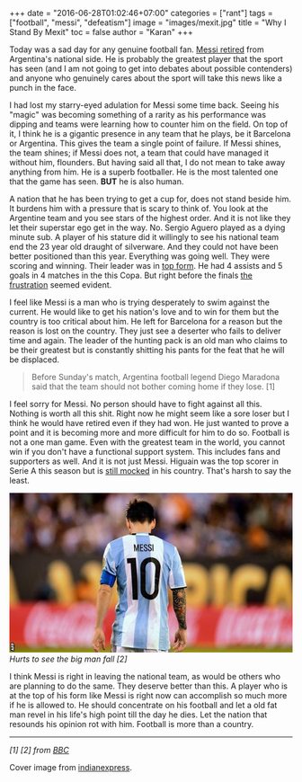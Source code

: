 +++
date = "2016-06-28T01:02:46+07:00"
categories = ["rant"]
tags = ["football", "messi", "defeatism"]
image = "images/mexit.jpg"
title = "Why I Stand By Mexit"
toc = false
author = "Karan"
+++

Today was a sad day for any genuine football fan. [Messi retired](http://www.bbc.com/sport/football/36637591) from Argentina's national side. He is probably the greatest player that the sport has seen (and I am not going to get into debates about possible contenders) and anyone who genuinely cares about the sport will take this news like a punch in the face.

I had lost my starry-eyed adulation for Messi some time back. Seeing his "magic" was becoming something of a rarity as his performance was dipping and teams were learning how to counter him on the field. On top of it, I think he is a gigantic presence in any team that he plays, be it Barcelona or Argentina. This gives the team a single point of failure. If Messi shines, the team shines; if Messi does not, a team that could have managed it without him, flounders. But having said all that, I do not mean to take away anything from him. He is a superb footballer. He is the most talented one that the game has seen. **BUT** he is also human.

A nation that he has been trying to get a cup for, does not stand beside him. It burdens him with a pressure that is scary to think of. You look at the Argentine team and you see stars of the highest order. And it is not like they let their superstar ego get in the way. No. Sergio Aguero played as a dying minute sub. A player of his stature did it willingly to see his national team end the 23 year old draught of silverware. And they could not have been better positioned than this year. Everything was going well. They were scoring and winning. Their leader was in [top form](http://www.goal.com/en-us/news/587/copa-america/2016/06/21/24902842/messi-becomes-argentinas-all-time-top-scorer). He had 4 assists and 5 goals in 4 matches in the this Copa. But right before the finals [the frustration](http://www.goal.com/en-us/news/587/copa-america/2016/06/23/24986942/what-a-disaster-messi-takes-aim-at-afa) seemed evident.

I feel like Messi is a man who is trying desperately to swim against the current. He would like to get his nation's love and to win for them but the country is too critical about him. He left for Barcelona for a reason but the reason is lost on the country. They just see a deserter who fails to deliver time and again. The leader of the hunting pack is an old man who claims to be their greatest but is constantly shitting his pants for the feat that he will be displaced.

> Before Sunday's match, Argentina football legend Diego Maradona said that the team should not bother coming home if they lose. [1]

I feel sorry for Messi. No person should have to fight against all this. Nothing is worth all this shit. Right now he might seem like a sore loser but I think he would have retired even if they had won. He just wanted to prove a point and it is becoming more and more difficult for him to do so. Football is not a one man game. Even with the greatest team in the world, you cannot win if you don't have a functional support system. This includes fans and supporters as well. And it is not just Messi. Higuain was the top scorer in Serie A this season but is [still mocked](http://www.dailymail.co.uk/wires/ap/article-3661616/For-Argentinas-Higuain-missed-chances-Copa-final.html) in his country. That's harsh to say the least.

<p class="postimg">
	<img src="/images/messi_back_afp.jpg" alt="messi-back"/>
	<em>Hurts to see the big man fall [2]</em>
</p>

I think Messi is right in leaving the national team, as would be others who are planning to do the same. They deserve better than this. A player who is at the top of his form like Messi is right now can accomplish so much more if he is allowed to. He should concentrate on his football and let a old fat man revel in his life's high point till the day he dies. Let the nation that resounds his opinion rot with him. Football is more than a country.

<hr />

*[1] [2] from [BBC](http://www.bbc.com/sport/football/36637591)*

Cover image from [indianexpress](http://images.indianexpress.com/2016/06/messi-75911.jpg).
